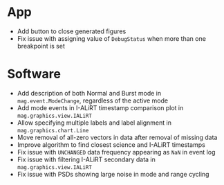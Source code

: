 # App

- Add button to close generated figures
- Fix issue with assigning value of `DebugStatus` when more than one breakpoint is set

# Software

- Add description of both Normal and Burst mode in `mag.event.ModeChange`, regardless of the active mode
- Add mode events in I-ALiRT timestamp comparison plot in `mag.graphics.view.IALiRT`
- Allow specifying multiple labels and label alignment in `mag.graphics.chart.Line`
- Move removal of all-zero vectors in data after removal of missing data
- Improve algorithm to find closest science and I-ALiRT timestamps
- Fix issue with `UNCHANGED` data frequency appearing as `NaN` in event log
- Fix issue with filtering I-ALiRT secondary data in `mag.graphics.view.IALiRT`
- Fix issue with PSDs showing large noise in mode and range cycling
